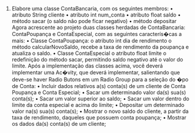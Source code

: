 1. Elabore uma classe ContaBancaria, com os seguintes membros:
• atributo String cliente
• atributo int num_conta
• atributo float saldo
• método sacar (o saldo não pode ficar negativo)
• método depositar
Agora acrescente ao projeto duas classes herdadas de ContaBancaria: ContaPoupança e
ContaEspecial, com as seguintes caracterís�cas a mais:
• Classe ContaPoupança:
o atributo int dia de rendimento
o método calcularNovoSaldo, recebe a taxa de rendimento da poupança e
atualiza o saldo.
• Classe ContaEspecial
o atributo float limite
o redefinição do método sacar, permitindo saldo negativo até o valor do limite.
Após a implementação das classes acima, você deverá implementar uma Ac�vity, que deverá
implementar, salientando que deve-se haver Radio Butons em um Radio Group para a
seleção do �po de Conta:
• Incluir dados relativos a(s) conta(s) de um cliente de Conta Poupança e Conta
Especial;
• Sacar um determinado valor da(s) sua(s) conta(s);
• Sacar um valor superior ao saldo;
• Sacar um valor dentro do limite da conta especial e acima do limite;
• Depositar um determinado valor na(s) sua(s) conta(s);
• Mostrar o novo saldo do cliente, a partir da taxa de rendimento, daqueles que
possuem conta poupança;
• Mostrar os dados da(s) conta(s) de um cliente;
